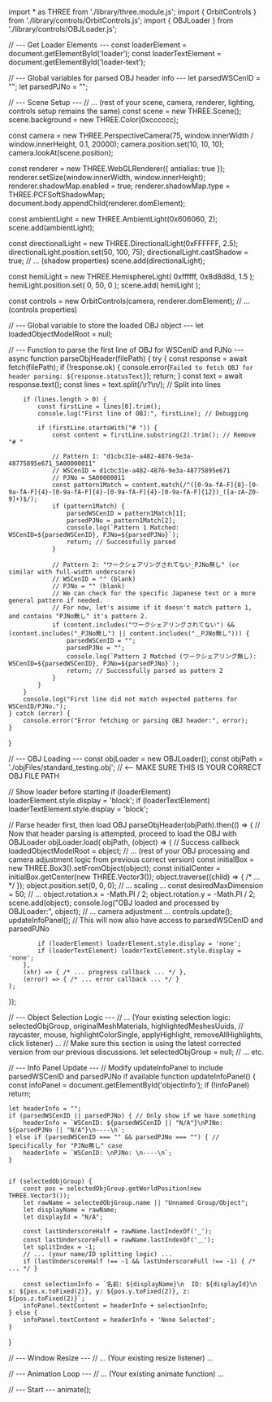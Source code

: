 import * as THREE from './library/three.module.js';
import { OrbitControls } from './library/controls/OrbitControls.js';
import { OBJLoader } from './library/controls/OBJLoader.js';

// --- Get Loader Elements ---
const loaderElement = document.getElementById('loader');
const loaderTextElement = document.getElementById('loader-text');

// --- Global variables for parsed OBJ header info ---
let parsedWSCenID = "";
let parsedPJNo = "";

// --- Scene Setup ---
// ... (rest of your scene, camera, renderer, lighting, controls setup remains the same)
const scene = new THREE.Scene();
scene.background = new THREE.Color(0xcccccc);

const camera = new THREE.PerspectiveCamera(75, window.innerWidth / window.innerHeight, 0.1, 20000);
camera.position.set(10, 10, 10);
camera.lookAt(scene.position);

const renderer = new THREE.WebGLRenderer({ antialias: true });
renderer.setSize(window.innerWidth, window.innerHeight);
renderer.shadowMap.enabled = true;
renderer.shadowMap.type = THREE.PCFSoftShadowMap;
document.body.appendChild(renderer.domElement);

const ambientLight = new THREE.AmbientLight(0x606060, 2);
scene.add(ambientLight);

const directionalLight = new THREE.DirectionalLight(0xFFFFFF, 2.5);
directionalLight.position.set(50, 100, 75);
directionalLight.castShadow = true;
// ... (shadow properties)
scene.add(directionalLight);

const hemiLight = new THREE.HemisphereLight( 0xffffff, 0x8d8d8d, 1.5 );
hemiLight.position.set( 0, 50, 0 );
scene.add( hemiLight );

const controls = new OrbitControls(camera, renderer.domElement);
// ... (controls properties)


// --- Global variable to store the loaded OBJ object ---
let loadedObjectModelRoot = null;

// --- Function to parse the first line of OBJ for WSCenID and PJNo ---
async function parseObjHeader(filePath) {
    try {
        const response = await fetch(filePath);
        if (!response.ok) {
            console.error(`Failed to fetch OBJ for header parsing: ${response.statusText}`);
            return;
        }
        const text = await response.text();
        const lines = text.split(/\r?\n/); // Split into lines

        if (lines.length > 0) {
            const firstLine = lines[0].trim();
            console.log("First line of OBJ:", firstLine); // Debugging

            if (firstLine.startsWith("# ")) {
                const content = firstLine.substring(2).trim(); // Remove "# "
                
                // Pattern 1: "d1cbc31e-a482-4876-9e3a-48775895e671_SA00000011"
                // WSCenID = d1cbc31e-a482-4876-9e3a-48775895e671
                // PJNo = SA00000011
                const pattern1Match = content.match(/^([0-9a-fA-F]{8}-[0-9a-fA-F]{4}-[0-9a-fA-F]{4}-[0-9a-fA-F]{4}-[0-9a-fA-F]{12})_([a-zA-Z0-9]+)$/);
                if (pattern1Match) {
                    parsedWSCenID = pattern1Match[1];
                    parsedPJNo = pattern1Match[2];
                    console.log(`Pattern 1 Matched: WSCenID=${parsedWSCenID}, PJNo=${parsedPJNo}`);
                    return; // Successfully parsed
                }

                // Pattern 2: "ワークシェアリングされてない_PJNo無し" (or similar with full-width underscore)
                // WSCenID = "" (blank)
                // PJNo = "" (blank)
                // We can check for the specific Japanese text or a more general pattern if needed.
                // For now, let's assume if it doesn't match pattern 1, and contains "PJNo無し" it's pattern 2.
                if (content.includes("ワークシェアリングされてない") && (content.includes("_PJNo無し") || content.includes("＿PJNo無し"))) {
                    parsedWSCenID = "";
                    parsedPJNo = "";
                    console.log(`Pattern 2 Matched (ワークシェアリング無し): WSCenID=${parsedWSCenID}, PJNo=${parsedPJNo}`);
                    return; // Successfully parsed as pattern 2
                }
            }
        }
        console.log("First line did not match expected patterns for WSCenID/PJNo.");
    } catch (error) {
        console.error("Error fetching or parsing OBJ header:", error);
    }
}


// --- OBJ Loading ---
const objLoader = new OBJLoader();
const objPath = './objFiles/standard_testing.obj'; //  <-- MAKE SURE THIS IS YOUR CORRECT OBJ FILE PATH

// Show loader before starting
if (loaderElement) loaderElement.style.display = 'block';
if (loaderTextElement) loaderTextElement.style.display = 'block';

// Parse header first, then load OBJ
parseObjHeader(objPath).then(() => {
    // Now that header parsing is attempted, proceed to load the OBJ with OBJLoader
    objLoader.load(
        objPath,
        (object) => { // Success callback
            loadedObjectModelRoot = object;
            // ... (rest of your OBJ processing and camera adjustment logic from previous correct version)
            const initialBox = new THREE.Box3().setFromObject(object);
            const initialCenter = initialBox.getCenter(new THREE.Vector3());
            object.traverse((child) => { /* ... */ });
            object.position.set(0, 0, 0);
            // ... scaling ...
            const desiredMaxDimension = 50;
            // ...
            object.rotation.x = -Math.PI / 2; 
            object.rotation.y = -Math.PI / 2;
            scene.add(object);
            console.log("OBJ loaded and processed by OBJLoader:", object);
            // ... camera adjustment ...
            controls.update();
            updateInfoPanel(); // This will now also have access to parsedWSCenID and parsedPJNo

            if (loaderElement) loaderElement.style.display = 'none';
            if (loaderTextElement) loaderTextElement.style.display = 'none';
        },
        (xhr) => { /* ... progress callback ... */ },
        (error) => { /* ... error callback ... */ }
    );
});


// --- Object Selection Logic ---
// ... (Your existing selection logic: selectedObjGroup, originalMeshMaterials, highlightedMeshesUuids,
//      raycaster, mouse, highlightColorSingle, applyHighlight, removeAllHighlights, click listener) ...
// Make sure this section is using the latest corrected version from our previous discussions.
let selectedObjGroup = null;
// ... etc.


// --- Info Panel Update ---
// Modify updateInfoPanel to include parsedWSCenID and parsedPJNo if available
function updateInfoPanel() {
    const infoPanel = document.getElementById('objectInfo');
    if (!infoPanel) return;

    let headerInfo = "";
    if (parsedWSCenID || parsedPJNo) { // Only show if we have something
        headerInfo = `WSCenID: ${parsedWSCenID || "N/A"}\nPJNo: ${parsedPJNo || "N/A"}\n----\n`;
    } else if (parsedWSCenID === "" && parsedPJNo === "") { // Specifically for "PJNo無し" case
        headerInfo = `WSCenID: \nPJNo: \n----\n`;
    }


    if (selectedObjGroup) {
        const pos = selectedObjGroup.getWorldPosition(new THREE.Vector3());
        let rawName = selectedObjGroup.name || "Unnamed Group/Object";
        let displayName = rawName;
        let displayId = "N/A";

        const lastUnderscoreHalf = rawName.lastIndexOf('_');
        const lastUnderscoreFull = rawName.lastIndexOf('＿');
        let splitIndex = -1;
        // ... (your name/ID splitting logic) ...
        if (lastUnderscoreHalf !== -1 && lastUnderscoreFull !== -1) { /* ... */ }

        const selectionInfo = `名前: ${displayName}\n  ID: ${displayId}\n  x: ${pos.x.toFixed(2)}, y: ${pos.y.toFixed(2)}, z: ${pos.z.toFixed(2)}`;
        infoPanel.textContent = headerInfo + selectionInfo;
    } else {
        infoPanel.textContent = headerInfo + 'None Selected';
    }
}

// --- Window Resize ---
// ... (Your existing resize listener) ...

// --- Animation Loop ---
// ... (Your existing animate function) ...

// --- Start ---
animate();
